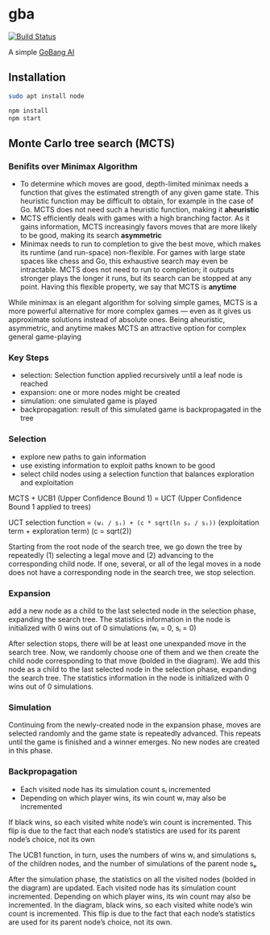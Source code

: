 # gba

[![Build Status](https://travis-ci.org/sabertazimi/gba.svg?branch=master)](https://travis-ci.org/sabertazimi/gba)

A simple [GoBang AI](http://ai.hust.cf)

## Installation

```bash
sudo apt install node
```

```bash
npm install
npm start
```

## Monte Carlo tree search (MCTS)

### Benifits over Minimax Algorithm

- To determine which moves are good, depth-limited minimax needs a function
  that gives the estimated strength of any given game state. This heuristic
  function may be difficult to obtain, for example in the case of Go. MCTS does
  not need such a heuristic function, making it **aheuristic**
- MCTS efficiently deals with games with a high branching factor. As it gains
  information, MCTS increasingly favors moves that are more likely to be good,
  making its search **asymmetric**
- Minimax needs to run to completion to give the best move, which makes its
  runtime (and run-space) non-flexible. For games with large state spaces like
  chess and Go, this exhaustive search may even be intractable. MCTS does not
  need to run to completion; it outputs stronger plays the longer it runs, but
  its search can be stopped at any point. Having this flexible property, we say
  that MCTS is **anytime**

While minimax is an elegant algorithm for solving simple games, MCTS is a
more powerful alternative for more complex games — even as it gives us
approximate solutions instead of absolute ones. Being aheuristic, asymmetric,
and anytime makes MCTS an attractive option for complex general game-playing

### Key Steps

- selection: Selection function applied recursively until a leaf node is reached
- expansion: one or more nodes might be created
- simulation: one simulated game is played
- backpropagation: result of this simulated game is backpropagated in the tree

### Selection

- explore new paths to gain information
- use existing information to exploit paths known to be good
- select child nodes using a selection function that balances exploration and exploitation

MCTS + UCB1 (Upper Confidence Bound 1)
= UCT (Upper Confidence Bound 1 applied to trees)

UCT selection function =
`(wᵢ / sᵢ) + (c * sqrt(ln sₚ / sᵢ))`
(exploitation term + exploration term) (c = sqrt(2))

Starting from the root node of the search tree, we go down the tree by
repeatedly (1) selecting a legal move and (2) advancing to the corresponding
child node. If one, several, or all of the legal moves in a node does not
have a corresponding node in the search tree, we stop selection.

### Expansion

add a new node as a child to the last selected node in the selection phase,
expanding the search tree. The statistics information in the node is
initialized with 0 wins out of 0 simulations (wᵢ = 0, sᵢ = 0)

After selection stops, there will be at least one unexpanded move in the
search tree. Now, we randomly choose one of them and we then create the child
node corresponding to that move (bolded in the diagram). We add this node as
a child to the last selected node in the selection phase, expanding the
search tree. The statistics information in the node is initialized with 0
wins out of 0 simulations.

### Simulation

Continuing from the newly-created node in the expansion phase, moves are
selected randomly and the game state is repeatedly advanced. This repeats
until the game is finished and a winner emerges. No new nodes are created in
this phase.

### Backpropagation

- Each visited node has its simulation count sᵢ incremented
- Depending on which player wins, its win count wᵢ may also be incremented

If black wins, so each visited white node’s win count is incremented. This
flip is due to the fact that each node’s statistics are used for its parent
node’s choice, not its own

The UCB1 function, in turn, uses the numbers of wins wᵢ and simulations sᵢ of
the children nodes, and the number of simulations of the parent node sₚ

After the simulation phase, the statistics on all the visited nodes (bolded
in the diagram) are updated. Each visited node has its simulation count
incremented. Depending on which player wins, its win count may also be
incremented. In the diagram, black wins, so each visited white node’s win
count is incremented. This flip is due to the fact that each node’s
statistics are used for its parent node’s choice, not its own.
